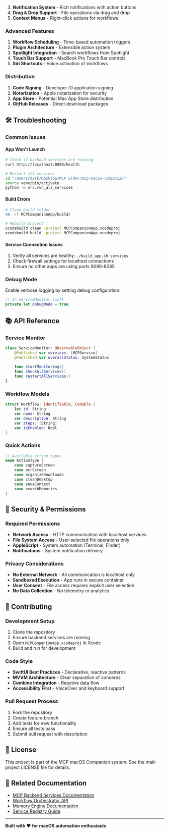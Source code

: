 3. **Notification System** - Rich notifications with action buttons
4. **Drag & Drop Support** - File operations via drag and drop
5. **Context Menus** - Right-click actions for workflows

### Advanced Features
1. **Workflow Scheduling** - Time-based automation triggers
2. **Plugin Architecture** - Extensible action system
3. **Spotlight Integration** - Search workflows from Spotlight
4. **Touch Bar Support** - MacBook Pro Touch Bar controls
5. **Siri Shortcuts** - Voice activation of workflows

### Distribution
1. **Code Signing** - Developer ID application signing
2. **Notarization** - Apple notarization for security
3. **App Store** - Potential Mac App Store distribution
4. **GitHub Releases** - Direct download packages

## 🛠️ Troubleshooting

### Common Issues

#### App Won't Launch
```bash
# Check if backend services are running
curl http://localhost:8080/health

# Restart all services
cd "/Users/mark/Desktop/MCP STUFF/mcp-macos-companion"
source venv/bin/activate
python -m src.run_all_services
```

#### Build Errors
```bash
# Clean build folder
rm -rf MCPCompanionApp/build/

# Rebuild project
xcodebuild clean -project MCPCompanionApp.xcodeproj
xcodebuild build -project MCPCompanionApp.xcodeproj
```

#### Service Connection Issues
1. Verify all services are healthy: `./build_app.sh services`
2. Check firewall settings for localhost connections
3. Ensure no other apps are using ports 8080-8085

### Debug Mode
Enable verbose logging by setting debug configuration:
```swift
// In ServiceMonitor.swift
private let debugMode = true
```

## 📚 API Reference

### Service Monitor
```swift
class ServiceMonitor: ObservableObject {
    @Published var services: [MCPService]
    @Published var overallStatus: SystemStatus
    
    func startMonitoring()
    func checkAllServices()
    func restartAllServices()
}
```

### Workflow Models
```swift
struct Workflow: Identifiable, Codable {
    let id: String
    var name: String
    var description: String
    var steps: [String]
    var isEnabled: Bool
}
```

### Quick Actions
```swift
// Available action types
enum ActionType {
    case captureScreen
    case ocrScreen
    case organizeDownloads
    case cleanDesktop
    case saveContext
    case searchMemories
}
```

## 🔐 Security & Permissions

### Required Permissions
- **Network Access** - HTTP communication with localhost services
- **File System Access** - User-selected file operations only
- **AppleScript** - System automation (Terminal, Finder)
- **Notifications** - System notification delivery

### Privacy Considerations
- **No External Network** - All communication is localhost only
- **Sandboxed Execution** - App runs in secure container
- **User Consent** - File access requires explicit user selection
- **No Data Collection** - No telemetry or analytics

## 🤝 Contributing

### Development Setup
1. Clone the repository
2. Ensure backend services are running
3. Open `MCPCompanionApp.xcodeproj` in Xcode
4. Build and run for development

### Code Style
- **SwiftUI Best Practices** - Declarative, reactive patterns
- **MVVM Architecture** - Clear separation of concerns
- **Combine Integration** - Reactive data flow
- **Accessibility First** - VoiceOver and keyboard support

### Pull Request Process
1. Fork the repository
2. Create feature branch
3. Add tests for new functionality
4. Ensure all tests pass
5. Submit pull request with description

## 📄 License

This project is part of the MCP macOS Companion system. See the main project LICENSE file for details.

## 🔗 Related Documentation

- [MCP Backend Services Documentation](../README.md)
- [Workflow Orchestrator API](../src/workflow_orchestrator/README.md)
- [Memory Engine Documentation](../src/memory_engine/README.md)
- [Service Registry Guide](../src/service_registry/README.md)

---

**Built with ❤️ for macOS automation enthusiasts**